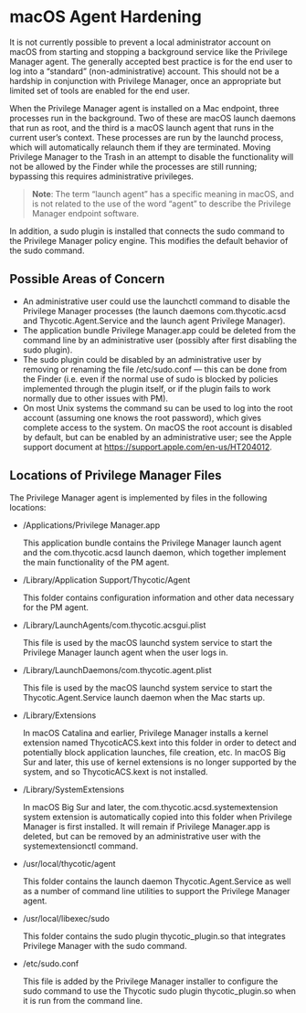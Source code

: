 [title]: # (Agent Hardening)
[tags]: # (endpoints)
[priority]: # (3)

# macOS Agent Hardening

It is not currently possible to prevent a local administrator account on macOS from starting and stopping a background service like the Privilege Manager agent. The generally accepted best practice is for the end user to log into a “standard” (non-administrative) account. This should not be a hardship in conjunction with Privilege Manager, once an appropriate but limited set of tools are enabled for the end user.

When the Privilege Manager agent is installed on a Mac endpoint, three processes run in the background. Two of these are macOS launch daemons that run as root, and the third is a macOS launch agent that runs in the current user’s context. These processes are run by the launchd process, which will automatically relaunch them if they are terminated. Moving Privilege Manager to the Trash in an attempt to disable the functionality will not be allowed by the Finder while the processes are still running; bypassing this requires administrative privileges.

>**Note**: The term “launch agent” has a specific meaning in macOS, and is not related to the use of the word “agent” to describe the Privilege Manager endpoint software.

In addition, a sudo plugin is installed that connects the sudo command to the Privilege Manager policy engine. This modifies the default behavior of the sudo command.

## Possible Areas of Concern

* An administrative user could use the launchctl command to disable the Privilege Manager processes (the launch daemons com.thycotic.acsd and Thycotic.Agent.Service and the launch agent Privilege Manager).
* The application bundle Privilege Manager.app could be deleted from the command line by an administrative user (possibly after first disabling the sudo plugin).
* The sudo plugin could be disabled by an administrative user by removing or renaming the file /etc/sudo.conf — this can be done from the Finder (i.e. even if the normal use of sudo is blocked by policies implemented through the plugin itself, or if the plugin fails to work normally due to other issues with PM).
* On most Unix systems the command su can be used to log into the root account (assuming one knows the root password), which gives complete access to the system. On macOS the root account is disabled by default, but can be enabled by an administrative user; see the Apple support document at https://support.apple.com/en-us/HT204012.

## Locations of Privilege Manager Files

The Privilege Manager agent is implemented by files in the following locations:

* /Applications/Privilege Manager.app

  This application bundle contains the Privilege Manager launch agent and the com.thycotic.acsd launch daemon, which together implement the main functionality of the PM agent.
* /Library/Application Support/Thycotic/Agent

  This folder contains configuration information and other data necessary for the PM agent.
* /Library/LaunchAgents/com.thycotic.acsgui.plist

  This file is used by the macOS launchd system service to start the Privilege Manager launch agent when the user logs in.
* /Library/LaunchDaemons/com.thycotic.agent.plist

  This file is used by the macOS launchd system service to start the Thycotic.Agent.Service launch daemon when the Mac starts up.
* /Library/Extensions

  In macOS Catalina and earlier, Privilege Manager installs a kernel extension named ThycoticACS.kext into this folder in order to detect and potentially block application launches, file creation, etc. In macOS Big Sur and later, this use of kernel extensions is no longer supported by the system, and so ThycoticACS.kext is not installed.
* /Library/SystemExtensions

  In macOS Big Sur and later, the com.thycotic.acsd.systemextension system extension is automatically copied into this folder when Privilege Manager is first installed. It will remain if Privilege Manager.app is deleted, but can be removed by an administrative user with the systemextensionctl command.
* /usr/local/thycotic/agent

  This folder contains the launch daemon Thycotic.Agent.Service as well as a number of command line utilities to support the Privilege Manager agent.
* /usr/local/libexec/sudo

  This folder contains the sudo plugin thycotic_plugin.so that integrates Privilege Manager with the sudo command.
* /etc/sudo.conf

  This file is added by the Privilege Manager installer to configure the sudo command to use the Thycotic sudo plugin thycotic_plugin.so when it is run from the command line.
